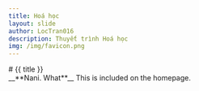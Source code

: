 ```yaml
---
title: Hoá học
layout: slide
author: LocTran016
description: Thuyết trình Hoá học
img: /img/favicon.png
---
```


<section>
# {{ title }}
</section><section>
__**Nani. What**__<!-- Excerpt Start -->
This is included on the homepage.
<!-- Excerpt End -->
</section>